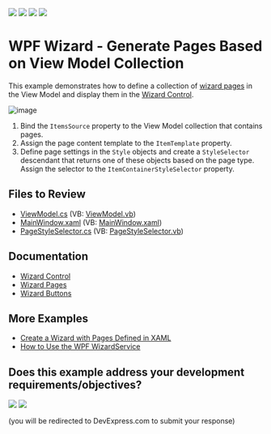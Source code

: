 <!-- default badges list -->
![](https://img.shields.io/endpoint?url=https://codecentral.devexpress.com/api/v1/VersionRange/128657953/22.2.2%2B)
[![](https://img.shields.io/badge/Open_in_DevExpress_Support_Center-FF7200?style=flat-square&logo=DevExpress&logoColor=white)](https://supportcenter.devexpress.com/ticket/details/T415475)
[![](https://img.shields.io/badge/📖_How_to_use_DevExpress_Examples-e9f6fc?style=flat-square)](https://docs.devexpress.com/GeneralInformation/403183)
[![](https://img.shields.io/badge/💬_Leave_Feedback-feecdd?style=flat-square)](#does-this-example-address-your-development-requirementsobjectives)
<!-- default badges end -->

# WPF Wizard - Generate Pages Based on View Model Collection

This example demonstrates how to define a collection of [wizard pages](https://docs.devexpress.com/WPF/115997/controls-and-libraries/navigation-controls/wizard-control/pages) in the View Model and display them in the [Wizard Control](https://docs.devexpress.com/WPF/115979/controls-and-libraries/navigation-controls/wizard-control).

![image](https://user-images.githubusercontent.com/65009440/227187637-e583a760-7e1b-4e52-8927-1d330e7f678c.png)

1. Bind the `ItemsSource` property to the View Model collection that contains pages.
2. Assign the page content template to the `ItemTemplate` property.
3. Define page settings in the `Style` objects and create a `StyleSelector` descendant that returns one of these objects based on the page type. Assign the selector to the `ItemContainerStyleSelector` property.

## Files to Review

* [ViewModel.cs](./CS/DXSample/ViewModel.cs) (VB: [ViewModel.vb](./VB/DXSample/ViewModel.vb))
* [MainWindow.xaml](./CS/DXSample/MainWindow.xaml) (VB: [MainWindow.xaml](./VB/DXSample/MainWindow.xaml))
* [PageStyleSelector.cs](./CS/DXSample/PageStyleSelector.cs) (VB: [PageStyleSelector.vb](./VB/DXSample/PageStyleSelector.vb))

## Documentation

* [Wizard Control](https://docs.devexpress.com/WPF/115979/controls-and-libraries/navigation-controls/wizard-control)
* [Wizard Pages](https://docs.devexpress.com/WPF/115997/controls-and-libraries/navigation-controls/wizard-control/pages)
* [Wizard Buttons](https://docs.devexpress.com/WPF/115998/controls-and-libraries/navigation-controls/wizard-control/buttons)

## More Examples

* [Create a Wizard with Pages Defined in XAML](https://github.com/DevExpress-Examples/wpf-create-a-wizard-with-pages-defined-in-xaml)
* [How to Use the WPF WizardService](https://github.com/DevExpress-Examples/how-to-use-the-wpf-wizardservice)
<!-- feedback -->
## Does this example address your development requirements/objectives?

[<img src="https://www.devexpress.com/support/examples/i/yes-button.svg"/>](https://www.devexpress.com/support/examples/survey.xml?utm_source=github&utm_campaign=wpf-wizard-generate-pages-based-on-view-model-collection&~~~was_helpful=yes) [<img src="https://www.devexpress.com/support/examples/i/no-button.svg"/>](https://www.devexpress.com/support/examples/survey.xml?utm_source=github&utm_campaign=wpf-wizard-generate-pages-based-on-view-model-collection&~~~was_helpful=no)

(you will be redirected to DevExpress.com to submit your response)
<!-- feedback end -->
